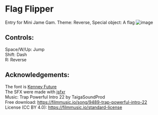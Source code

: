 # Flag Flipper
Entry for Mini Jame Gam. Theme: Reverse, Special object: A flag
![image](https://user-images.githubusercontent.com/95886475/216801304-e6d977d9-09b4-47a7-955d-c675eb26a8dd.png)
<br>
## Controls:
Space/W/Up: Jump<br>
Shift: Dash<br>
R: Reverse<br>


## Acknowledgements:<br>
The font is [Kenney Future](https://kenney.nl/assets/kenney-fonts)<br>
The SFX were made with [jsfxr](https://sfxr.me/)<br>
Music: Trap Powerful Intro 22 by TaigaSoundProd<br>
Free download: https://filmmusic.io/song/9489-trap-powerful-intro-22<br>
License (CC BY 4.0): https://filmmusic.io/standard-license


